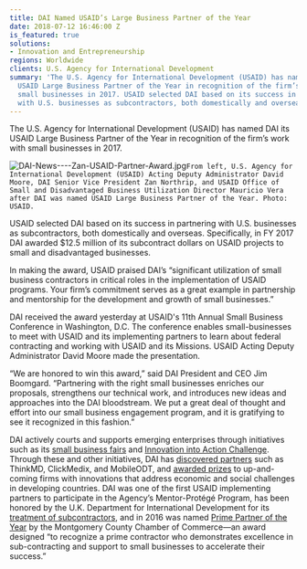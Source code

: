 ```yaml
---
title: DAI Named USAID’s Large Business Partner of the Year
date: 2018-07-12 16:46:00 Z
is_featured: true
solutions:
- Innovation and Entrepreneurship
regions: Worldwide
clients: U.S. Agency for International Development
summary: 'The U.S. Agency for International Development (USAID) has named DAI its
  USAID Large Business Partner of the Year in recognition of the firm’s work with
  small businesses in 2017. USAID selected DAI based on its success in partnering
  with U.S. businesses as subcontractors, both domestically and overseas. '
---
```


The U.S. Agency for International Development (USAID) has named DAI its USAID Large Business Partner of the Year in recognition of the firm’s work with small businesses in 2017.

![DAI-News----Zan-USAID-Partner-Award.jpg](/uploads/DAI-News----Zan-USAID-Partner-Award.jpg)`From left, U.S. Agency for International Development (USAID) Acting Deputy Administrator David Moore, DAI Senior Vice President Zan Northrip, and USAID Office of Small and Disadvantaged Business Utilization Director Mauricio Vera after DAI was named USAID Large Business Partner of the Year. Photo: USAID.`

<!--more-->

USAID selected DAI based on its success in partnering with U.S. businesses as subcontractors, both domestically and overseas. Specifically, in FY 2017 DAI awarded $12.5 million of its subcontract dollars on USAID projects to small and disadvantaged businesses.

In making the award, USAID praised DAI’s “significant utilization of small business contractors in critical roles in the implementation of USAID programs. Your firm’s commitment serves as a great example in partnership and mentorship for the development and growth of small businesses.” 

DAI received the award yesterday at USAID's 11th Annual Small Business Conference in Washington, D.C. The conference enables small-businesses to meet with USAID and its implementing partners to learn about federal contracting and working with USAID and its Missions. USAID Acting Deputy Administrator David Moore made the presentation.

“We are honored to win this award,” said DAI President and CEO Jim Boomgard. “Partnering with the right small businesses enriches our proposals, strengthens our technical work, and introduces new ideas and approaches into the DAI bloodstream. We put a great deal of thought and effort into our small business engagement program, and it is gratifying to see it recognized in this fashion.”

DAI actively courts and supports emerging enterprises through initiatives such as its [small business fairs](https://www.dai.com/news/dai-hosts-second-annual-small-business-fair) and [Innovation into Action Challenge](https://www.dai.com/news/innovation-action-challenge-winners-begin-implement-their-solutions-field). Through these and other initiatives, DAI has [discovered partners](https://www.dai.com/news/dai-invests-in-thinkmds-clinical-assessment-technology) such as ThinkMD, ClickMedix, and MobileODT, and [awarded prizes](https://www.dai.com/news/innovation-action-challenge-winners-chosen) to up-and-coming firms with innovations that address economic and social challenges in developing countries. DAI was one of the first USAID implementing partners to participate in the Agency’s Mentor-Protégé Program, has been honored by the U.K. Department for International Development for its [treatment of subcontractors](https://www.dai.com/news/dai-and-partner-imc-honoured-outstanding-relationship-subcontractors), and in 2016 was named [Prime Partner of the Year](https://www.dai.com/news/dai-named-prime-partner-year-2016) by the Montgomery County Chamber of Commerce—an award designed “to recognize a prime contractor who demonstrates excellence in sub-contracting and support to small businesses to accelerate their success.”